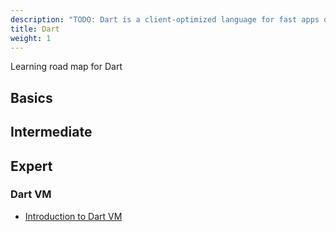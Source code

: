 ```yaml
---
description: "TODO: Dart is a client-optimized language for fast apps on any platform"
title: Dart
weight: 1
---
```


Learning road map for Dart

## Basics

## Intermediate

## Expert
### Dart VM
- [Introduction to Dart VM](https://mrale.ph/dartvm/)